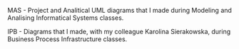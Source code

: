 MAS - Project and Analitical UML diagrams that I made during Modeling and Analising Informatical Systems classes.

 
 IPB - Diagrams that I made, with my colleague Karolina Sierakowska, during Business Process Infrastructure classes.
